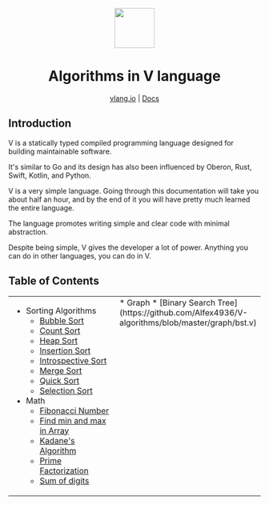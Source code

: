 <div align="center">
<p>
    <img width="80" src="https://raw.githubusercontent.com/donnisnoni95/v-logo/master/dist/v-logo.svg?sanitize=true">
</p>
<h1>Algorithms in V language</h1>

[vlang.io](https://vlang.io) |
[Docs](https://github.com/Alfex4936/v/blob/master/doc/docs.md)

</div>

## Introduction

V is a statically typed compiled programming language designed for building maintainable software.

It's similar to Go and its design has also been influenced by Oberon, Rust, Swift,
Kotlin, and Python.

V is a very simple language. Going through this documentation will take you about half an hour,
and by the end of it you will have pretty much learned the entire language.

The language promotes writing simple and clear code with minimal abstraction.

Despite being simple, V gives the developer a lot of power. Anything you can do in other languages,
you can do in V.

## Table of Contents

<table>
    <tr><td width=44% valign=top>
        
* Sorting Algorithms
    * [Bubble Sort](https://github.com/Alfex4936/V-algorithms/blob/master/sorting/bubble_sort.v)
    * [Count Sort](https://github.com/Alfex4936/V-algorithms/blob/master/sorting/count_sort.v)
    * [Heap Sort](https://github.com/Alfex4936/V-algorithms/blob/master/sorting/heap_sort.v)
    * [Insertion Sort](https://github.com/Alfex4936/V-algorithms/blob/master/sorting/insertion_sort.v)
    * [Introspective Sort](https://github.com/Alfex4936/V-algorithms/blob/master/sorting/intro_sort.v)
    * [Merge Sort](https://github.com/Alfex4936/V-algorithms/blob/master/sorting/merge_sort.v)
    * [Quick Sort](https://github.com/Alfex4936/V-algorithms/blob/master/sorting/quick_sort.v)
    * [Selection Sort](https://github.com/Alfex4936/V-algorithms/blob/master/sorting/selection_sort.v)
* Math
    * [Fibonacci Number](https://github.com/Alfex4936/V-algorithms/blob/master/maths/fibo_memoize.v)
    * [Find min and max in Array](https://github.com/Alfex4936/V-algorithms/blob/master/maths/find_min_max.v)
    * [Kadane's Algorithm](https://github.com/Alfex4936/V-algorithms/blob/master/maths/kadane_algorithm.v)
    * [Prime Factorization](https://github.com/Alfex4936/V-algorithms/blob/master/maths/kadane_algorithm.v)
    * [Sum of digits](https://github.com/Alfex4936/V-algorithms/blob/master/maths/sum_of_digits.v)
</td><td width=44% valign=top>
* Graph
    * [Binary Search Tree](https://github.com/Alfex4936/V-algorithms/blob/master/graph/bst.v)
</td></tr>
</table>
